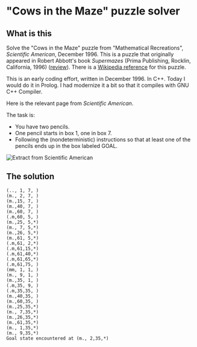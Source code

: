 # "Cows in the Maze" puzzle solver

## What is this

Solve the "Cows in the Maze" puzzle from "Mathematical Recreations", _Scientific American_, December 1996. This is a puzzle that originally appeared in Robert Abbott's book _Supermazes_ (Prima Publishing, Rocklin, California, 1996) ([review](http://www.logicmazes.com/super.html)). There is a [Wikipedia reference](https://en.wikipedia.org/wiki/Robert_Abbott_(game_designer)#Where_Are_the_Cows?) for this puzzle.

This is an early coding effort, written in December 1996. In C++. Today I would do it in Prolog. I had modernize it a bit so that it compiles with GNU C++ Compiler. 

Here is the relevant page from _Scientific American_.

The task is:

   * You have two pencils.
   * One pencil starts in box 1, one in box 7.
   * Following the (nondeterministic) instructions so that at least one of the pencils ends up in the box labeled GOAL.

![Extract from Scientific American](/img/Scientific_American_Mathematical_Recreations_1996-12.png?raw=true "Mathematical Recreations")

## The solution

```
(.., 1, 7, )
(m., 2, 7, )
(m.,15, 7, )
(m.,40, 7, )
(m.,60, 7, )
(.m,60, 5, )
(m.,25, 5,*)
(m., 7, 5,*)
(m.,26, 5,*)
(m.,61, 5,*)
(.m,61, 2,*)
(.m,61,15,*)
(.m,61,40,*)
(.m,61,65,*)
(.m,61,75, )
(mm, 1, 1, )
(m., 9, 1, )
(m.,35, 1, )
(.m,35, 9, )
(.m,35,35, )
(m.,40,35, )
(m.,60,35, )
(m.,25,35,*)
(m., 7,35,*)
(m.,26,35,*)
(m.,61,35,*)
(m., 1,35,*)
(m., 9,35,*)
Goal state encountered at (m., 2,35,*)
```
